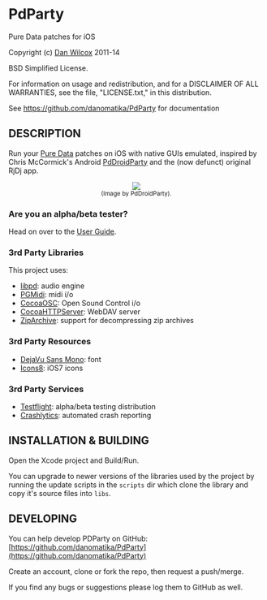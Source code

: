 PdParty
=======

Pure Data patches for iOS

Copyright (c) [Dan Wilcox](danomatika.com) 2011-14

BSD Simplified License.

For information on usage and redistribution, and for a DISCLAIMER OF ALL
WARRANTIES, see the file, "LICENSE.txt," in this distribution.

See https://github.com/danomatika/PdParty for documentation

DESCRIPTION
-----------

Run your [Pure Data](https://en.wikipedia.org/wiki/Pure_Data) patches on iOS with native GUIs emulated, inspired by Chris McCormick's Android [PdDroidParty](http://mccormick.cx/projects/PdDroidParty/) and the (now defunct) original RjDj app.

<p align="center">
	<img src="http://droidparty.net/PdDroidParty.png"/><br/>
	<small>(Image by PdDroidParty).</small>
</p>

### Are you an alpha/beta tester?

Head on over to the [User Guide](https://github.com/danomatika/PdParty/blob/master/doc/PdParty_User_Guide.md).

### 3rd Party Libraries

This project uses:

* [libpd](https://github.com/libpd/libpd): audio engine
* [PGMidi](https://github.com/petegoodliffe/PGMidi): midi i/o
* [CocoaOSC](https://github.com/danieldickison/CocoaOSC): Open Sound Control i/o
* [CocoaHTTPServer](https://github.com/robbiehanson/CocoaHTTPServer): WebDAV server
* [ZipArchive](https://code.google.com/p/ziparchive/): support for decompressing zip archives

### 3rd Party Resources

* [DejaVu Sans Mono](http://dejavu-fonts.org/wiki/index.php?title=Main_Page): font
* [Icons8](http://icons8.com): iOS7 icons

### 3rd Party Services

* [Testflight](http://www.testflightapp.com): alpha/beta testing distribution
* [Crashlytics](http://crashlytics.com): automated crash reporting 

INSTALLATION & BUILDING
-----------------------

Open the Xcode project and Build/Run.

You can upgrade to newer versions of the libraries used by the project by running the update scripts in the `scripts` dir which clone the library and copy it's source files into `libs`.

DEVELOPING
----------

You can help develop PDParty on GitHub: [https://github.com/danomatika/PdParty](https://github.com/danomatika/PdParty)

Create an account, clone or fork the repo, then request a push/merge.

If you find any bugs or suggestions please log them to GitHub as well.
